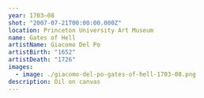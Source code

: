 ```yaml
---
year: 1703–08
shot: "2007-07-21T00:00:00.000Z"
location: Princeton University Art Museum
name: Gates of Hell
artistName: Giacomo Del Po
artistBirth: "1652"
artistDeath: "1726"
images:
  - image: ./giacomo-del-po-gates-of-hell-1703-08.png
description: Oil on canvas
---
```

